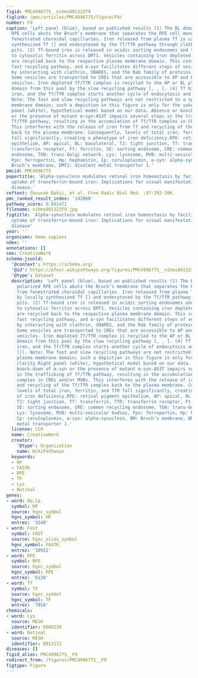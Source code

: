 ```yaml
---
figid: PMC4996775__nihms801323f9
figlink: /pmc/articles/PMC4996775/figure/F9/
number: F9
caption: 'Left panel (blue), based on published results (1) The BL domain of polarized
  RPE cells abuts the Bruch’s membrane that separates the RPE cell monolayer from
  fenestrated choroidal capillaries. Iron released from plasma Tf is captured by locally
  synthesized Tf [] and endocytosed by the Tf/TfR pathway through clathrin-coated
  pits. (2) Tf-bound iron is released in acidic sorting endosomes and transported
  to cytosolic ferritin across DMT1. Vesicles containing iron depleted Tf/TfR complex
  are recycled back to the respective plasma membrane domain. This constitutes the
  fast recycling pathway, and α-syn facilitates different steps of vesicular trafficking
  by interacting with clathrin, SNARES, and the Rab family of proteins [, , ]. (3)
  Some vesicles are transported to CREs that are accessible to AP and BL recycling
  vesicles. Iron depleted Tf/TfR complex is recycled to the AP or BL plasma membrane
  domain from this pool by the slow recycling pathway [, , ]. (4) Tf binds ferric
  iron, and the Tf/TfR complex starts another cycle of endocytosis and recycling []).
  Note: The fast and slow recycling pathways are not restricted to a specific plasma
  membrane domain; such a depiction in this figure is only for the sake of clarity.Right
  panel (white), hypothetical model based on our data. Absence or knock-down of α-syn
  or the presence of mutant α-syn-A53T impairs several steps in the trafficking of
  Tf/TfR pathway, resulting in the accumulation of Tf/TfR complex in CREs and/or MVBs.
  This interferes with the release of iron from Tf and recycling of the Tf/TfR complex
  back to the plasma membrane. Consequently, levels of total iron, ferritin, and TfR
  fall significantly, creating a phenotype of iron deficiency.RPE: retinal pigment
  epithelium, AP: apical, BL: basolateral, TJ: tight junction, Tf: transferrin, TfR:
  transferrin receptor, Ft: ferritin, SE: sorting endosome, CRE: common recycling
  endosome, TGN: trans-Golgi network, Lys: lysosome, MVB: multi-vesicular bodies,
  Fpn: ferroportin, Hp: hephaestin, Cp: ceruloplasmin, α-syn: alpha-synuclein, BM:
  Bruch’s membrane, DMT1: divalent metal transporter 1.'
pmcid: PMC4996775
papertitle: 'Alpha-synuclein modulates retinal iron homeostasis by facilitating the
  uptake of transferrin-bound iron: Implications for visual manifestations of Parkinson’s
  disease.'
reftext: Shounak Baksi, et al. Free Radic Biol Med. ;97:292-306.
pmc_ranked_result_index: '142060'
pathway_score: 0.891471
filename: nihms801323f9.jpg
figtitle: 'Alpha-synuclein modulates retinal iron homeostasis by facilitating the
  uptake of transferrin-bound iron: Implications for visual manifestations of Parkinson’s
  disease'
year: ''
organisms: Homo sapiens
ndex: ''
annotations: []
seo: CreativeWork
schema-jsonld:
  '@context': https://schema.org/
  '@id': https://pfocr.wikipathways.org/figures/PMC4996775__nihms801323f9.html
  '@type': Dataset
  description: 'Left panel (blue), based on published results (1) The BL domain of
    polarized RPE cells abuts the Bruch’s membrane that separates the RPE cell monolayer
    from fenestrated choroidal capillaries. Iron released from plasma Tf is captured
    by locally synthesized Tf [] and endocytosed by the Tf/TfR pathway through clathrin-coated
    pits. (2) Tf-bound iron is released in acidic sorting endosomes and transported
    to cytosolic ferritin across DMT1. Vesicles containing iron depleted Tf/TfR complex
    are recycled back to the respective plasma membrane domain. This constitutes the
    fast recycling pathway, and α-syn facilitates different steps of vesicular trafficking
    by interacting with clathrin, SNARES, and the Rab family of proteins [, , ]. (3)
    Some vesicles are transported to CREs that are accessible to AP and BL recycling
    vesicles. Iron depleted Tf/TfR complex is recycled to the AP or BL plasma membrane
    domain from this pool by the slow recycling pathway [, , ]. (4) Tf binds ferric
    iron, and the Tf/TfR complex starts another cycle of endocytosis and recycling
    []). Note: The fast and slow recycling pathways are not restricted to a specific
    plasma membrane domain; such a depiction in this figure is only for the sake of
    clarity.Right panel (white), hypothetical model based on our data. Absence or
    knock-down of α-syn or the presence of mutant α-syn-A53T impairs several steps
    in the trafficking of Tf/TfR pathway, resulting in the accumulation of Tf/TfR
    complex in CREs and/or MVBs. This interferes with the release of iron from Tf
    and recycling of the Tf/TfR complex back to the plasma membrane. Consequently,
    levels of total iron, ferritin, and TfR fall significantly, creating a phenotype
    of iron deficiency.RPE: retinal pigment epithelium, AP: apical, BL: basolateral,
    TJ: tight junction, Tf: transferrin, TfR: transferrin receptor, Ft: ferritin,
    SE: sorting endosome, CRE: common recycling endosome, TGN: trans-Golgi network,
    Lys: lysosome, MVB: multi-vesicular bodies, Fpn: ferroportin, Hp: hephaestin,
    Cp: ceruloplasmin, α-syn: alpha-synuclein, BM: Bruch’s membrane, DMT1: divalent
    metal transporter 1.'
  license: CC0
  name: CreativeWork
  creator:
    '@type': Organization
    name: WikiPathways
  keywords:
  - HP
  - FASTK
  - RPE
  - TF
  - Lys
  - Retinal
genes:
- word: Hp,Cp
  symbol: HP
  source: hgnc_symbol
  hgnc_symbol: HP
  entrez: '3240'
- word: Fast
  symbol: FAST
  source: hgnc_alias_symbol
  hgnc_symbol: FASTK
  entrez: '10922'
- word: RPE
  symbol: RPE
  source: hgnc_symbol
  hgnc_symbol: RPE
  entrez: '6120'
- word: Tf
  symbol: TF
  source: hgnc_symbol
  hgnc_symbol: TF
  entrez: '7018'
chemicals:
- word: Lys
  source: MESH
  identifier: D008239
- word: Retinal
  source: MESH
  identifier: D012172
diseases: []
figid_alias: PMC4996775__F9
redirect_from: /figures/PMC4996775__F9
figtype: Figure
---
```

